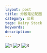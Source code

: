 ```yaml
---
layout: post
title: 炒股笔记配图
category: 交易
tags: Dairy Stock
keywords: 
description: 
---
```



![1](http://7xnlfe.com1.z0.glb.clouddn.com/20150630-000797.jpg)
![2](http://7xnlfe.com1.z0.glb.clouddn.com/20150630-002280.jpg)
![3](http://7xnlfe.com1.z0.glb.clouddn.com/20150630-60159.jpg)



